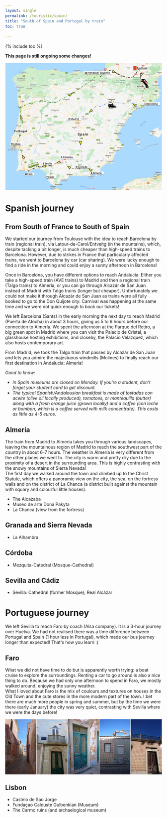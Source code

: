 ```yaml
---
layout: single
permalink: /touristic/spain/
title: "South of Spain and Portugal by train"
toc: true

---
```

{% include toc %}

<!-- because of div command, you have to use <a href="https://your-site.com">Your link</a> tag inside -->
<!-- <div style="text-align: justify"> your text </div> -->
**This page is still ongoing some changes!**


<img src="/assets/images/train_trip.png" alt="Train trip"> 

# Spanish journey

## From South of France to South of Spain
We started our journey from Toulouse with the idea to reach Barcelona by train (regional train), via Latour-de-Carol/Entveitg (in the mountains), which, despite tacking a bit longer, is much cheaper than high-speed trains to Barcelona. However, due to strikes in France that particularly affected trains, we went to Barcelona by car (car sharing). We were lucky enough to find a ride in the morning and could enjoy a sunny afternoon in Barcelona! 

Once in Barcelona, you have different options to reach Andalucía: Either you take a high-speed train (AVE trains) to Madrid and then a regional train (Talgo trains) to Almería, or you can go through Alcazár de San Juan instead of Madrid with Talgo trains (longer but cheaper). Unfortunately we could not make it through Alcazár de San Juan as trains were all fully booked to go to the Don Quijote city: Carnival was happening at the same time and we were not quick enough to book our tickets! 

We left Barcelona (Sants) in the early morning the next day to reach Madrid (Puerta de Atocha) in about 3 hours, giving us 5 to 6 hours before our connection to Almería. We spent the afternoon at the Parque del Retiro, a big green spot in Madrid where you can visit the Palacio de Cristal, a glasshouse hosting exhibitions, and closeby, the Palacio Velazquez, which also hosts contemporary art.

From Madrid, we took the Talgo train that passes by Alcazár de San Juan and lets you admire the majestuous windmills (Molines) to finally reach our first destination in Andalucía: Almería!

*Good to know:* 
- *In Spain museums are closed on Monday. If you're a student, don't forget your student card to get discount.*
- *The typical Spanish/Andalousian breakfast is made of tostadas con aceite (olive oil locally produced), tomatoes, or mantequilla (butter) along with a fresh orange juice (grown locally) and a coffee (con leche or bombon, which is a coffee served with milk concentrate). This costs as little as 4-5 euros.*

## Almería
The train from Madrid to Almería takes you through various landscapes, leaving the mountainous region of Madrid to reach the southwest part of the country in about 6-7 hours.
The weather in Almería is very different from the other places we went to. The city is warm and pretty dry due to the proximity of a desert in the surrounding area. This is highly contrasting with the snowy mountains of Sierra Nevada! <br>
The first day we walked around the town and climbed up to the Christ Statute, which offers a panoramic view on the city, the sea, on the fortress walls and on the district of La Chanca  (a district built against the mountain with squary and colourful little houses).<br>

- The Alcazaba
- Museo de arte Dona Pakyta
- La Chanca (view from the fortress)

## Granada and Sierra Nevada
- La Alhambra
## Córdoba
- Mezquita-Catedral (Mosque-Cathedral)
## Sevilla and Cádiz
- Sevilla: Cathedral (former Mosque); Real Alcázar

# Portuguese journey
We left Sevilla to reach Faro by coach (Alsa company). It is a 3-hour journey over Huelva. We had not realised there was a time difference between Portugal and Spain (1 hour less in Portugal), which made our bus journey longer than expected! That's how you learn :) 
## Faro
What we did not have time to do but is apparently worth trying: a boat cruise to explore the surroundings. Renting a car to go around is also a nice thing to do.
Because we had only one afternoon to spend in Faro, we mostly walked around, enjoying the sunny weather. <br>
What I loved about Faro is the mix of coulours and textures on houses in the Old Town and the cute stores in the more modern part of the town. I bet there are much more people in spring and summer, but by the time we were there (early January) the city was very quiet, contrasting with Sevilla where we were the days before! <br>

<img src="/assets/images/FARO.jpg" alt="Faro" align="center">

## Lisbon
- Castelo de Sao Jorge
- Fundaçao Calouste Gulbenkian (Museum)
- The Carmo ruins (and archaelogical museum)
